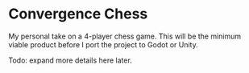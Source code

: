 # Convergence Chess

My personal take on a 4-player chess game. This will be the minimum viable product before I port the project to Godot or Unity.

Todo: expand more details here later.
